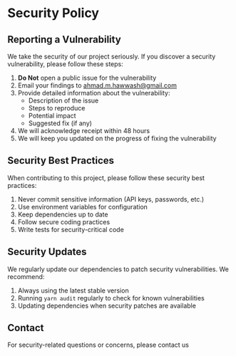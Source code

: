 # Security Policy

## Reporting a Vulnerability

We take the security of our project seriously. If you discover a security vulnerability, please follow these steps:

1. **Do Not** open a public issue for the vulnerability
2. Email your findings to <ahmad.m.hawwash@gmail.com>
3. Provide detailed information about the vulnerability:
   - Description of the issue
   - Steps to reproduce
   - Potential impact
   - Suggested fix (if any)
4. We will acknowledge receipt within 48 hours
5. We will keep you updated on the progress of fixing the vulnerability

## Security Best Practices

When contributing to this project, please follow these security best practices:

1. Never commit sensitive information (API keys, passwords, etc.)
2. Use environment variables for configuration
3. Keep dependencies up to date
4. Follow secure coding practices
5. Write tests for security-critical code

## Security Updates

We regularly update our dependencies to patch security vulnerabilities. We recommend:

1. Always using the latest stable version
2. Running `yarn audit` regularly to check for known vulnerabilities
3. Updating dependencies when security patches are available

## Contact

For security-related questions or concerns, please contact us
